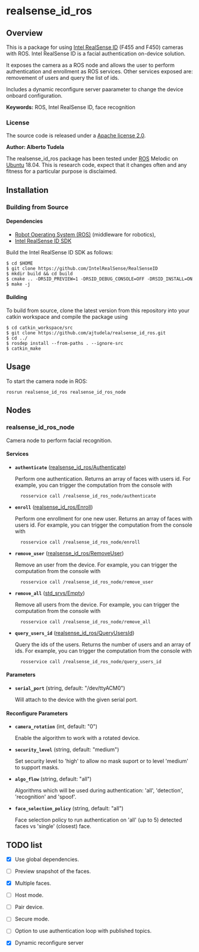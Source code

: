 # realsense_id_ros

## Overview

This is a package for using [Intel RealSense ID] (F455 and F450) cameras with ROS. Intel RealSense ID is a facial authentication on-device solution.

It exposes the camera as a ROS node and allows the user to perform authentication and enrollment as ROS services. Other services exposed are: removement of users and query the list of ids.

Includes a dynamic reconfigure server paarameter to change the device onboard configuration. 

**Keywords:** ROS, Intel RealSense ID, face recognition

### License

The source code is released under a [Apache license 2.0](LICENSE).

**Author: Alberto Tudela<br />**

The realsense_id_ros package has been tested under [ROS] Melodic on [Ubuntu] 18.04. This is research code, expect that it changes often and any fitness for a particular purpose is disclaimed.

## Installation

### Building from Source

#### Dependencies

- [Robot Operating System (ROS)](http://wiki.ros.org) (middleware for robotics),
- [Intel RealSense ID SDK](https://github.com/IntelRealSense/RealSenseID) 

Build the Intel RealSense ID SDK as follows:

```console
$ cd $HOME
$ git clone https://github.com/IntelRealSense/RealSenseID
$ mkdir build && cd build
$ cmake .. -DRSID_PREVIEW=1 -DRSID_DEBUG_CONSOLE=OFF -DRSID_INSTALL=ON
$ make -j
```
#### Building

To build from source, clone the latest version from this repository into your catkin workspace and compile the package using

```console
$ cd catkin_workspace/src
$ git clone https://github.com/ajtudela/realsense_id_ros.git
$ cd ../
$ rosdep install --from-paths . --ignore-src
$ catkin_make
```

## Usage

To start the camera node in ROS:

	rosrun realsense_id_ros realsense_id_ros_node

## Nodes

### realsense_id_ros_node

Camera node to perform facial recognition.

#### Services

* **`authenticate`** ([realsense_id_ros/Authenticate])

	Perform one authentication. Returns an array of faces with users id. For example, you can trigger the computation from the console with

		rosservice call /realsense_id_ros_node/authenticate

* **`enroll`** ([realsense_id_ros/Enroll])

	Perform one enrollment for one new user. Returns an array of faces with users id. For example, you can trigger the computation from the console with

		rosservice call /realsense_id_ros_node/enroll

* **`remove_user`** ([realsense_id_ros/RemoveUser])

	Remove an user from the device. For example, you can trigger the computation from the console with

		rosservice call /realsense_id_ros_node/remove_user

* **`remove_all`** ([std_srvs/Empty])

	Remove all users from the device. For example, you can trigger the computation from the console with

		rosservice call /realsense_id_ros_node/remove_all

* **`query_users_id`** ([realsense_id_ros/QueryUsersId])

	Query the ids of the users. Returns the number of users and an array of ids. For example, you can trigger the computation from the console with

		rosservice call /realsense_id_ros_node/query_users_id

#### Parameters

* **`serial_port`** (string, default: "/dev/ttyACM0")

	Will attach to the device with the given serial port.


#### Reconfigure Parameters

* **`camera_rotation`** (int, default: "0")

	Enable the algorithm to work with a rotated device.

* **`security_level`** (string, default: "medium")

	Set security level to 'high' to allow no mask suport or to level 'medium' to support masks.

* **`algo_flow`** (string, default: "all")

	Algorithms which will be used during authentication: 'all', 'detection', 'recognition' and 'spoof'.

* **`face_selection_policy`** (string, default: "all")

	Face selection policy to run authentication on 'all' (up to 5) detected faces vs 'single' (closest) face.


## TODO list
- [x] Use global dependencies.
- [ ] Preview snapshot of the faces.
- [x] Multiple faces.
- [ ] Host mode.
- [ ] Pair device.
- [ ] Secure mode.
- [ ] Option to use authentication loop with published topics.
- [x] Dynamic reconfigure server


[Intel RealSense ID]: https://www.intelrealsense.com/facial-authentication/
[Ubuntu]: https://ubuntu.com/
[ROS]: http://www.ros.org
[std_srvs/Empty]: http://docs.ros.org/api/std_srvs/html/srv/Empty.html
[realsense_id_ros/Authenticate]: /srv/Authenticate.srv
[realsense_id_ros/Enroll]: /srv/Enroll.srv
[realsense_id_ros/RemoveUser]: /srv/RemoveUser.srv
[realsense_id_ros/QueryUsersId]: /srv/QueryUsersId.srv
